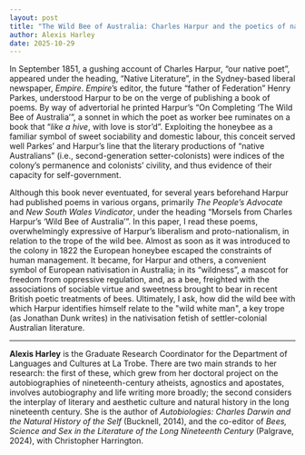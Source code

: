 ```yaml
---
layout: post
title: "The Wild Bee of Australia: Charles Harpur and the poetics of nativisation"
author: Alexis Harley
date: 2025-10-29
---
```


In September 1851, a gushing account of Charles Harpur, “our native poet”, appeared under the heading, “Native Literature”, in the Sydney-based liberal newspaper, *Empire*. *Empire*’s editor, the future “father of Federation” Henry Parkes, understood Harpur to be on the verge of publishing a book of poems. By way of advertorial he printed Harpur’s “On Completing ‘The Wild Bee of Australia’”, a sonnet in which the poet as worker bee ruminates on a book that “*like a hive*, with love is stor’d”. Exploiting the honeybee as a familiar symbol of sweet sociability and domestic labour, this conceit served well Parkes’ and Harpur’s line that the literary productions of “native Australians” (i.e., second-generation setter-colonists) were indices of the colony’s permanence and colonists’ civility, and thus evidence of their capacity for self-government.

Although this book never eventuated, for several years beforehand Harpur had published poems in various organs, primarily *The People’s Advocate* and *New South Wales Vindicator*, under the heading “Morsels from Charles Harpur’s ‘Wild Bee of Australia’”. In this paper, I read these poems, overwhelmingly expressive of Harpur’s liberalism and proto-nationalism, in relation to the trope of the wild bee. Almost as soon as it was introduced to the colony in 1822 the European honeybee escaped the constraints of human management. It became, for Harpur and others, a convenient symbol of European nativisation in Australia; in its “wildness”, a mascot for freedom from oppressive regulation, and, as a bee, freighted with the associations of sociable virtue and sweetness brought to bear in recent British poetic treatments of bees. Ultimately, I ask, how did the wild bee with which Harpur identifies himself relate to the "wild white man", a key trope (as Jonathan Dunk writes) in the nativisation fetish of settler-colonial Australian literature.

---

**Alexis Harley** is the Graduate Research Coordinator for the Department of Languages and Cultures at La Trobe. There are two main strands to her research: the first of these, which grew from her doctoral project on the autobiographies of nineteenth-century atheists, agnostics and apostates, involves autobiography and life writing more broadly; the second considers the interplay of literary and aesthetic culture and natural history in the long nineteenth century. She is the author of *Autobiologies: Charles Darwin and the Natural History of the Self* (Bucknell, 2014), and the co-editor of *Bees, Science and Sex in the Literature of the Long Nineteenth Century* (Palgrave, 2024), with Christopher Harrington.
